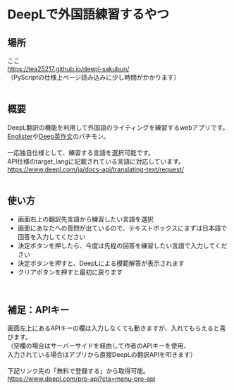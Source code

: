 # DeepLで外国語練習するやつ


## 場所
ここ<br>
https://tea25217.github.io/deepl-sakubun/<br>
（PyScriptの仕様上ページ読み込みに少し時間がかかります）<br>
<br>

## 概要
DeepL翻訳の機能を利用して外国語のライティングを練習するwebアプリです。<br>
[Englister](https://english.yunomy.com/)や[Deep英作文](https://deep-eisakubun.vercel.app/)のパチモン。<br>
<br>
一応独自仕様として、練習する言語を選択可能です。<br>
API仕様のtarget_langに記載されている言語に対応しています。<br>
https://www.deepl.com/ja/docs-api/translating-text/request/<br>
<br>

## 使い方
- 画面右上の翻訳先言語から練習したい言語を選択
- 画面にあなたへの質問が出ているので、テキストボックスにまずは日本語で回答を入力してください
- 決定ボタンを押したら、今度は先程の回答を練習したい言語で入力してください
- 決定ボタンを押すと、DeepLによる模範解答が表示されます
- クリアボタンを押すと最初に戻ります
<br>

## 補足：APIキー
画面左上にあるAPIキーの欄は入力しなくても動きますが、入れてもらえると喜びます。<br>
（空欄の場合はサーバーサイドを経由して作者のAPIキーを使用、<br>
入力されている場合はアプリから直接DeepLの翻訳APIを叩きます）<br>
<br>
下記リンク先の「無料で登録する」から取得可能。<br>
https://www.deepl.com/pro-api?cta=menu-pro-api<br>
<br>
